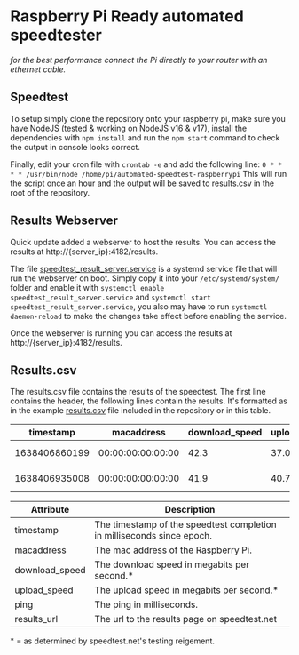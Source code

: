 # Raspberry Pi Ready automated speedtester

_for the best performance connect the Pi directly to your router with an ethernet cable._

## Speedtest

To setup simply clone the repository onto your raspberry pi, make sure you have NodeJS (tested & working on NodeJS v16 & v17), install the dependencies with `npm install` and run the `npm start` command to check the output in console looks correct.

Finally, edit your cron file with `crontab -e` and add the following line:
`0 * * * * /usr/bin/node /home/pi/automated-speedtest-raspberrypi`
This will run the script once an hour and the output will be saved to results.csv in the root of the repository.

## Results Webserver

Quick update added a webserver to host the results. You can access the results at http://{server_ip}:4182/results.

The file [speedtest_result_server.service](./speedtest_result_server.service) is a systemd service file that will run the webserver on boot. Simply copy it into your `/etc/systemd/system/` folder and enable it with `systemctl enable speedtest_result_server.service` and `systemctl start speedtest_result_server.service`, you also may have to run `systemctl daemon-reload` to make the changes take effect before enabling the service.

Once the webserver is running you can access the results at http://{server_ip}:4182/results.

## Results.csv

The results.csv file contains the results of the speedtest. The first line contains the header, the following lines contain the results. It's formatted as in the example [results.csv](./results.csv) file included in the repository or in this table.

| timestamp     | macaddress        | download_speed | upload_speed | ping   | results_url                                                             |
| ------------- | ----------------- | -------------- | ------------ | ------ | ----------------------------------------------------------------------- |
| 1638406860199 | 00:00:00:00:00:00 | 42.3           | 37.0         | 14.092 | https://www.speedtest.net/result/c/095076ab-c1f0-47cf-ae49-b5219638ec9e |
| 1638406935008 | 00:00:00:00:00:00 | 41.9           | 40.7         | 14.6   | https://www.speedtest.net/result/c/971c9391-5ff8-4862-8e43-2a5c4dd2920a |

| Attribute      | Description                                                            |
| -------------- | ---------------------------------------------------------------------- |
| timestamp      | The timestamp of the speedtest completion in milliseconds since epoch. |
| macaddress     | The mac address of the Raspberry Pi.                                   |
| download_speed | The download speed in megabits per second.\*                           |
| upload_speed   | The upload speed in megabits per second.\*                             |
| ping           | The ping in milliseconds.                                              |
| results_url    | The url to the results page on speedtest.net                           |

\* = as determined by speedtest.net's testing reigement.
